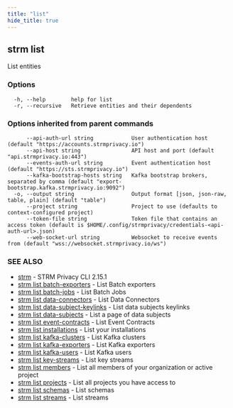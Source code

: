 ```yaml
---
title: "list"
hide_title: true
---
```

## strm list

List entities

### Options

```
  -h, --help        help for list
  -r, --recursive   Retrieve entities and their dependents
```

### Options inherited from parent commands

```
      --api-auth-url string            User authentication host (default "https://accounts.strmprivacy.io")
      --api-host string                API host and port (default "api.strmprivacy.io:443")
      --events-auth-url string         Event authentication host (default "https://sts.strmprivacy.io")
      --kafka-bootstrap-hosts string   Kafka bootstrap brokers, separated by comma (default "export-bootstrap.kafka.strmprivacy.io:9092")
  -o, --output string                  Output format [json, json-raw, table, plain] (default "table")
      --project string                 Project to use (defaults to context-configured project)
      --token-file string              Token file that contains an access token (default is $HOME/.config/strmprivacy/credentials-<api-auth-url>.json)
      --web-socket-url string          Websocket to receive events from (default "wss://websocket.strmprivacy.io/ws")
```

### SEE ALSO

* [strm](/04-reference/01-cli-reference/strm/index.md)	 - STRM Privacy CLI 2.15.1
* [strm list batch-exporters](/04-reference/01-cli-reference/strm/list/batch-exporters.md)	 - List Batch exporters
* [strm list batch-jobs](/04-reference/01-cli-reference/strm/list/batch-jobs.md)	 - List Batch Jobs
* [strm list data-connectors](/04-reference/01-cli-reference/strm/list/data-connectors.md)	 - List Data Connectors
* [strm list data-subject-keylinks](/04-reference/01-cli-reference/strm/list/data-subject-keylinks.md)	 - List data subjects keylinks
* [strm list data-subjects](/04-reference/01-cli-reference/strm/list/data-subjects.md)	 - List a page of data subjects
* [strm list event-contracts](/04-reference/01-cli-reference/strm/list/event-contracts.md)	 - List Event Contracts
* [strm list installations](/04-reference/01-cli-reference/strm/list/installations.md)	 - List your installations
* [strm list kafka-clusters](/04-reference/01-cli-reference/strm/list/kafka-clusters.md)	 - List Kafka clusters
* [strm list kafka-exporters](/04-reference/01-cli-reference/strm/list/kafka-exporters.md)	 - List Kafka exporters
* [strm list kafka-users](/04-reference/01-cli-reference/strm/list/kafka-users.md)	 - List Kafka users
* [strm list key-streams](/04-reference/01-cli-reference/strm/list/key-streams.md)	 - List key streams
* [strm list members](/04-reference/01-cli-reference/strm/list/members.md)	 - List all members of your organization or active project
* [strm list projects](/04-reference/01-cli-reference/strm/list/projects.md)	 - List all projects you have access to
* [strm list schemas](/04-reference/01-cli-reference/strm/list/schemas.md)	 - List schemas
* [strm list streams](/04-reference/01-cli-reference/strm/list/streams.md)	 - List streams

